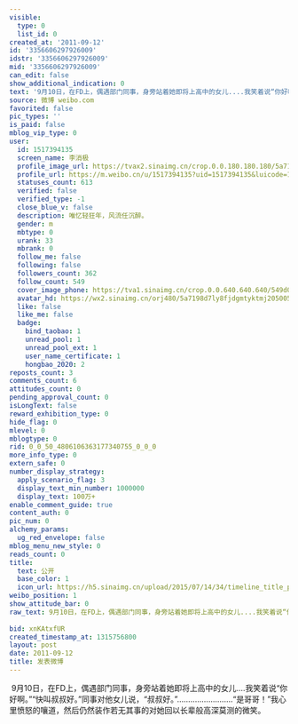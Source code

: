 ```yaml
---
visible:
  type: 0
  list_id: 0
created_at: '2011-09-12'
id: '3356606297926009'
idstr: '3356606297926009'
mid: '3356606297926009'
can_edit: false
show_additional_indication: 0
text: '9月10日，在FD上，偶遇部门同事，身旁站着她即将上高中的女儿....我笑着说“你好啊。”“快叫叔叔好。”同事对他女儿说，“叔叔好。”.........................“是哥哥！”我心里愤怒的嚷道，然后仍然装作若无其事的对她回以长辈般高深莫测的微笑。 '
source: 微博 weibo.com
favorited: false
pic_types: ''
is_paid: false
mblog_vip_type: 0
user:
  id: 1517394135
  screen_name: 李消极
  profile_image_url: https://tvax2.sinaimg.cn/crop.0.0.180.180.180/5a7198d7ly8fjdgmtyktmj20500500so.jpg?KID=imgbed,tva&Expires=1606399911&ssig=4TBs6%2FziDE
  profile_url: https://m.weibo.cn/u/1517394135?uid=1517394135&luicode=10000011&lfid=2304131517394135_-_WEIBO_SECOND_PROFILE_WEIBO
  statuses_count: 613
  verified: false
  verified_type: -1
  close_blue_v: false
  description: 唯忆轻狂年，风流任沉醉。
  gender: m
  mbtype: 0
  urank: 33
  mbrank: 0
  follow_me: false
  following: false
  followers_count: 362
  follow_count: 549
  cover_image_phone: https://tva1.sinaimg.cn/crop.0.0.640.640.640/549d0121tw1egm1kjly3jj20hs0hsq4f.jpg
  avatar_hd: https://wx2.sinaimg.cn/orj480/5a7198d7ly8fjdgmtyktmj20500500so.jpg
  like: false
  like_me: false
  badge:
    bind_taobao: 1
    unread_pool: 1
    unread_pool_ext: 1
    user_name_certificate: 1
    hongbao_2020: 2
reposts_count: 3
comments_count: 6
attitudes_count: 0
pending_approval_count: 0
isLongText: false
reward_exhibition_type: 0
hide_flag: 0
mlevel: 0
mblogtype: 0
rid: 0_0_50_4806106363177340755_0_0_0
more_info_type: 0
extern_safe: 0
number_display_strategy:
  apply_scenario_flag: 3
  display_text_min_number: 1000000
  display_text: 100万+
enable_comment_guide: true
content_auth: 0
pic_num: 0
alchemy_params:
  ug_red_envelope: false
mblog_menu_new_style: 0
reads_count: 0
title:
  text: 公开
  base_color: 1
  icon_url: https://h5.sinaimg.cn/upload/2015/07/14/34/timeline_title_public_default.png
weibo_position: 1
show_attitude_bar: 0
raw_text: 9月10日，在FD上，偶遇部门同事，身旁站着她即将上高中的女儿....我笑着说“你好啊。”“快叫叔叔好。”同事对他女儿说，“叔叔好。”.........................“是哥哥！”我心里愤怒的嚷道，然后仍然装作若无其事的对她回以长辈般高深莫测的微笑。
  ​​​
bid: xnKAtxfUR
created_timestamp_at: 1315756800
layout: post
date: 2011-09-12
title: 发表微博
---
```


![]()
9月10日，在FD上，偶遇部门同事，身旁站着她即将上高中的女儿....我笑着说“你好啊。”“快叫叔叔好。”同事对他女儿说，“叔叔好。”.........................“是哥哥！”我心里愤怒的嚷道，然后仍然装作若无其事的对她回以长辈般高深莫测的微笑。 
